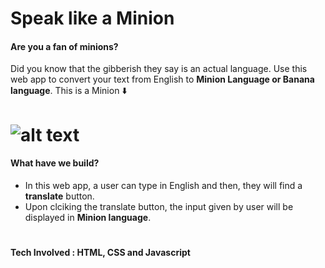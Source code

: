 # Speak like a Minion


#### Are you a fan of minions? 
Did you know that the gibberish they say is an actual language. Use this web app to convert your text from English to **Minion Language or Banana language**.
This is a Minion ⬇️


# ![alt text](https://images.unsplash.com/photo-1515041219749-89347f83291a?ixlib=rb-1.2.1&ixid=MnwxMjA3fDB8MHxwaG90by1wYWdlfHx8fGVufDB8fHx8&auto=format&fit=crop&w=474&q=150)


#### What have we build?

- In this web app, a user can type in English and then, they will find a **translate** button.
- Upon clciking the translate button, the input given by user will be displayed in **Minion language**.
#
#### Tech Involved : HTML, CSS and Javascript
